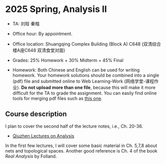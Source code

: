 # 2025 Spring, Analysis II





- TA: 刘晗  秦楷

- Office hour: By appointment.
  
- Office location: Shuangqing Complex Building (Block A) C648  (双清综合楼A座C648 双清食堂对面)
  
- Grades: 25% Homework + 30% Midterm + 45% Final
  
- Homework: Both Chinese and English can be used for writing homework.  Your homework solutions should be combined into a single (pdf) file and submitted online to Web Learning-Work (网络学堂-课程作业). **Do not upload more than one file**, because this will make it more difficult for the TA to grade the assignment. You can easily find online tools for merging pdf files such as [this one](https://www.ilovepdf.com/merge_pdf).


## Course description

I plan to cover the second half of the lecture notes, i.e., Ch. 20-36.

- [Qiuzhen Lectures on Analysis](https://binguimath.github.io/Files/2023_Analysis.pdf)
  
In the first few lectures, I will cover some basic material in Ch. 5,7,8 about nets and topological spaces. Another good reference is Ch. 4 of the book *Real Analysis* by Folland.

